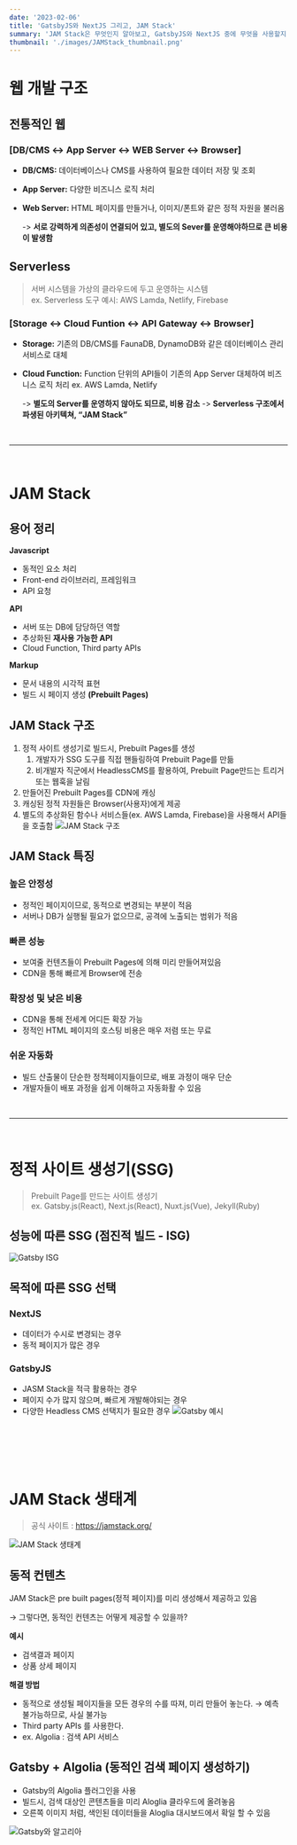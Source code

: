 ```yaml
---
date: '2023-02-06'
title: 'GatsbyJS와 NextJS 그리고, JAM Stack'
summary: 'JAM Stack은 무엇인지 알아보고, GatsbyJS와 NextJS 중에 무엇을 사용할지 탐구해보자.'
thumbnail: './images/JAMStack_thumbnail.png'
---
```


# 웹 개발 구조

## 전통적인 웹

### [DB/CMS ↔ App Server ↔ WEB Server ↔ Browser]

- **DB/CMS:** 데이터베이스나 CMS를 사용하여 필요한 데이터 저장 및 조회
- **App Server:** 다양한 비즈니스 로직 처리
- **Web Server:** HTML 페이지를 만들거나, 이미지/폰트와 같은 정적 자원을 불러옴

  -> **서로 강력하게 의존성이 연결되어 있고, 별도의 Sever를 운영해야하므로 큰 비용이 발생함**

## Serverless

> 서버 시스템을 가상의 클라우드에 두고 운영하는 시스템 <br/>
> ex. Serverless 도구 예시: AWS Lamda, Netlify, Firebase

### [Storage ↔ Cloud Funtion ↔ API Gateway ↔ Browser]

- **Storage:** 기존의 DB/CMS를 FaunaDB, DynamoDB와 같은 데이터베이스 관리 서비스로 대체
- **Cloud Function:** Function 단위의 API들이 기존의 App Server 대체하여 비즈니스 로직 처리 ex. AWS Lamda, Netlify

  -> **별도의 Server를 운영하지 않아도 되므로, 비용 감소**
  -> **Serverless 구조에서 파생된 아키텍쳐, “JAM Stack”**

<br/>

---

<br/>

# JAM Stack

## 용어 정리

**Javascript**

- 동적인 요소 처리
- Front-end 라이브러리, 프레임워크
- API 요청

**API**

- 서버 또는 DB에 담당하던 역할
- 추상화된 **재사용 가능한 API**
- Cloud Function, Third party APIs

**Markup**

- 문서 내용의 시각적 표현
- 빌드 시 페이지 생성 **(Prebuilt Pages)**

## JAM Stack 구조

1. 정적 사이트 생성기로 빌드시, Prebuilt Pages를 생성
   1. 개발자가 SSG 도구를 직접 핸들링하여 Prebuilt Page를 만듦
   2. 비개발자 직군에서 HeadlessCMS를 활용하여, Prebuilt Page만드는 트리거 또는 웹훅을 날림
2. 만들어진 Prebuilt Pages를 CDN에 캐싱
3. 캐싱된 정적 자원들은 Browser(사용자)에게 제공
4. 별도의 추상화된 함수나 서비스들(ex. AWS Lamda, Firebase)을 사용해서 API들을 호출함
   ![JAM Stack 구조](./images/JAM_Stack_구조.webp)

## JAM Stack 특징

### 높은 안정성

- 정적인 페이지이므로, 동적으로 변경되는 부분이 적음
- 서버나 DB가 실행될 필요가 없으므로, 공격에 노출되는 범위가 적음

### 빠른 성능

- 보여줄 컨텐츠들이 Prebuilt Pages에 의해 미리 만들어져있음
- CDN을 통해 빠르게 Browser에 전송

### 확장성 및 낮은 비용

- CDN을 통해 전세계 어디든 확장 가능
- 정적인 HTML 페이지의 호스팅 비용은 매우 저렴 또는 무료

### 쉬운 자동화

- 빌드 산출물이 단순한 정적페이지들이므로, 배포 과정이 매우 단순
- 개발자들이 배포 과정을 쉽게 이해하고 자동화활 수 있음

<br/>

---

<br/>

# 정적 사이트 생성기(SSG)

> Prebuilt Page를 만드는 사이트 생성기 <br/>
> ex. Gatsby.js(React), Next.js(React), Nuxt.js(Vue), Jekyll(Ruby)

## 성능에 따른 SSG (점진적 빌드 - ISG)

![Gatsby ISG](./images/Gatsby_ISG.png)

## 목적에 따른 SSG 선택

### NextJS

- 데이터가 수시로 변경되는 경우
- 동적 페이지가 많은 경우

### GatsbyJS

- JASM Stack을 적극 활용하는 경우
- 페이지 수가 많지 않으며, 빠르게 개발해야되는 경우
- 다양한 Headless CMS 선택지가 필요한 경우
  ![Gatsby 예시](./images/Gatsby_예시.png)

## <br/>

<br/>

# JAM Stack 생태계

> 공식 사이트 : https://jamstack.org/

![JAM Stack 생태계](./images/JAM_Stack_생태계.png)

## 동적 컨텐츠

JAM Stack은 pre built pages(정적 페이지)를 미리 생성해서 제공하고 있음

→ 그렇다면, 동적인 컨텐츠는 어떻게 제공할 수 있을까?

**예시**

- 검색결과 페이지
- 상품 상세 페이지

**해결 방법**

- 동적으로 생성될 페이지들을 모든 경우의 수를 따져, 미리 만들어 놓는다. → 예측 불가능하므로, 사실 불가능
- Third party APIs 를 사용한다.
- ex. Algolia : 검색 API 서비스

## Gatsby + Algolia (동적인 검색 페이지 생성하기)

- Gatsby의 Algolia 플러그인을 사용
- 빌드시, 검색 대상인 콘텐츠들을 미리 Aloglia 클라우드에 올려놓음
- 오른쪽 이미지 처럼, 색인된 데이터들을 Aloglia 대시보드에서 확일 할 수 있음

![Gatsby와 알고리아](./images/Gatsby_aloglia.png)
